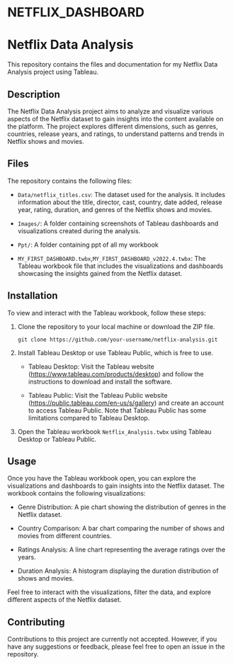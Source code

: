 # NETFLIX_DASHBOARD
# Netflix Data Analysis

This repository contains the files and documentation for my Netflix Data Analysis project using Tableau.

## Description

The Netflix Data Analysis project aims to analyze and visualize various aspects of the Netflix dataset to gain insights into the content available on the platform. The project explores different dimensions, such as genres, countries, release years, and ratings, to understand patterns and trends in Netflix shows and movies.

## Files

The repository contains the following files:

- `Data/netflix_titles.csv`: The dataset used for the analysis. It includes information about the title, director, cast, country, date added, release year, rating, duration, and genres of the Netflix shows and movies.

- `Images/`: A folder containing screenshots of Tableau dashboards and visualizations created during the analysis.

- `Ppt/`: A folder containing ppt of all my workbook

- `MY_FIRST_DASHBOARD.twbx`,`MY_FIRST_DASHBOARD_v2022.4.twbx`: The Tableau workbook file that includes the visualizations and dashboards showcasing the insights gained from the Netflix dataset.

## Installation

To view and interact with the Tableau workbook, follow these steps:

1. Clone the repository to your local machine or download the ZIP file.

   ```
   git clone https://github.com/your-username/netflix-analysis.git
   ```

2. Install Tableau Desktop or use Tableau Public, which is free to use.

   - Tableau Desktop: Visit the Tableau website (https://www.tableau.com/products/desktop) and follow the instructions to download and install the software.

   - Tableau Public: Visit the Tableau Public website (https://public.tableau.com/en-us/s/gallery) and create an account to access Tableau Public. Note that Tableau Public has some limitations compared to Tableau Desktop.

3. Open the Tableau workbook `Netflix_Analysis.twbx` using Tableau Desktop or Tableau Public.

## Usage

Once you have the Tableau workbook open, you can explore the visualizations and dashboards to gain insights into the Netflix dataset. The workbook contains the following visualizations:

- Genre Distribution: A pie chart showing the distribution of genres in the Netflix dataset.

- Country Comparison: A bar chart comparing the number of shows and movies from different countries.

- Ratings Analysis: A line chart representing the average ratings over the years.

- Duration Analysis: A histogram displaying the duration distribution of shows and movies.

Feel free to interact with the visualizations, filter the data, and explore different aspects of the Netflix dataset.

## Contributing

Contributions to this project are currently not accepted. However, if you have any suggestions or feedback, please feel free to open an issue in the repository.


